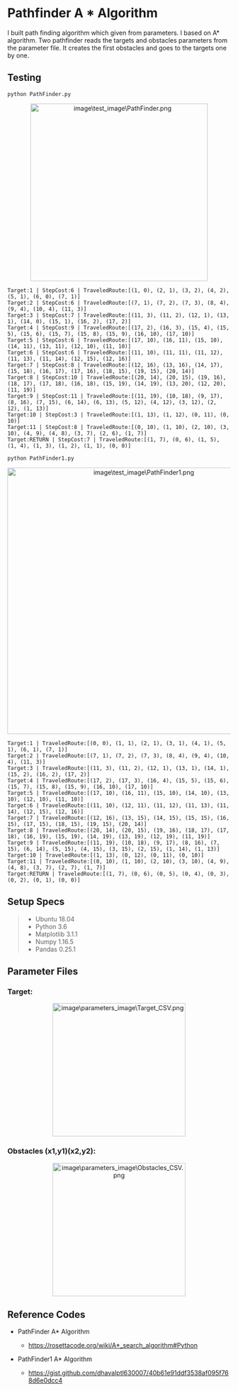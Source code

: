 # Pathfinder A * Algorithm

I built path finding  algorithm which given from parameters. I based on A* algorithm. Two pathfinder reads the targets and obstacles parameters from the parameter file. It creates the first obstacles and goes to the targets one by one.

## Testing
``` python PathFinder.py ```
<p align="center">
  <img src="image\test_image\PathFinder.png" alt="image\test_image\PathFinder.png" width="400" />
</p>

```
Target:1 | StepCost:6 | TraveledRoute:[(1, 0), (2, 1), (3, 2), (4, 2), (5, 1), (6, 0), (7, 1)]
Target:2 | StepCost:6 | TraveledRoute:[(7, 1), (7, 2), (7, 3), (8, 4), (9, 4), (10, 4), (11, 3)]
Target:3 | StepCost:7 | TraveledRoute:[(11, 3), (11, 2), (12, 1), (13, 1), (14, 0), (15, 1), (16, 2), (17, 2)]
Target:4 | StepCost:9 | TraveledRoute:[(17, 2), (16, 3), (15, 4), (15, 5), (15, 6), (15, 7), (15, 8), (15, 9), (16, 10), (17, 10)]
Target:5 | StepCost:6 | TraveledRoute:[(17, 10), (16, 11), (15, 10), (14, 11), (13, 11), (12, 10), (11, 10)]
Target:6 | StepCost:6 | TraveledRoute:[(11, 10), (11, 11), (11, 12), (11, 13), (11, 14), (12, 15), (12, 16)]
Target:7 | StepCost:8 | TraveledRoute:[(12, 16), (13, 16), (14, 17), (15, 18), (16, 17), (17, 16), (18, 15), (19, 15), (20, 14)]
Target:8 | StepCost:10 | TraveledRoute:[(20, 14), (20, 15), (19, 16), (18, 17), (17, 18), (16, 18), (15, 19), (14, 19), (13, 20), (12, 20), (11, 19)]
Target:9 | StepCost:11 | TraveledRoute:[(11, 19), (10, 18), (9, 17), (8, 16), (7, 15), (6, 14), (6, 13), (5, 12), (4, 12), (3, 12), (2, 12), (1, 13)]
Target:10 | StepCost:3 | TraveledRoute:[(1, 13), (1, 12), (0, 11), (0, 10)]
Target:11 | StepCost:8 | TraveledRoute:[(0, 10), (1, 10), (2, 10), (3, 10), (4, 9), (4, 8), (3, 7), (2, 6), (1, 7)]
Target:RETURN | StepCost:7 | TraveledRoute:[(1, 7), (0, 6), (1, 5), (1, 4), (1, 3), (1, 2), (1, 1), (0, 0)]
```

``` python PathFinder1.py ```
<p align="center">
  <img src="image\test_image\PathFinder1.png" alt="image\test_image\PathFinder1.png" width="600" />
</p>

```
Target:1 | TraveledRoute:[(0, 0), (1, 1), (2, 1), (3, 1), (4, 1), (5, 1), (6, 1), (7, 1)]
Target:2 | TraveledRoute:[(7, 1), (7, 2), (7, 3), (8, 4), (9, 4), (10, 4), (11, 3)]
Target:3 | TraveledRoute:[(11, 3), (11, 2), (12, 1), (13, 1), (14, 1), (15, 2), (16, 2), (17, 2)]
Target:4 | TraveledRoute:[(17, 2), (17, 3), (16, 4), (15, 5), (15, 6), (15, 7), (15, 8), (15, 9), (16, 10), (17, 10)]
Target:5 | TraveledRoute:[(17, 10), (16, 11), (15, 10), (14, 10), (13, 10), (12, 10), (11, 10)]
Target:6 | TraveledRoute:[(11, 10), (12, 11), (11, 12), (11, 13), (11, 14), (12, 15), (12, 16)]
Target:7 | TraveledRoute:[(12, 16), (13, 15), (14, 15), (15, 15), (16, 15), (17, 15), (18, 15), (19, 15), (20, 14)]
Target:8 | TraveledRoute:[(20, 14), (20, 15), (19, 16), (18, 17), (17, 18), (16, 19), (15, 19), (14, 19), (13, 19), (12, 19), (11, 19)]
Target:9 | TraveledRoute:[(11, 19), (10, 18), (9, 17), (8, 16), (7, 15), (6, 14), (5, 15), (4, 15), (3, 15), (2, 15), (1, 14), (1, 13)]
Target:10 | TraveledRoute:[(1, 13), (0, 12), (0, 11), (0, 10)]
Target:11 | TraveledRoute:[(0, 10), (1, 10), (2, 10), (3, 10), (4, 9), (4, 8), (3, 7), (2, 7), (1, 7)]
Target:RETURN | TraveledRoute:[(1, 7), (0, 6), (0, 5), (0, 4), (0, 3), (0, 2), (0, 1), (0, 0)]
```
## Setup Specs
> * Ubuntu 18.04
> * Python 3.6
> * Matplotlib 3.1.1
> * Numpy 1.16.5
> * Pandas 0.25.1

## Parameter Files
### Target:
<p align="center">
  <img src="image\parameters_image\Target_CSV.png" alt="image\parameters_image\Target_CSV.png" width="300" />
</p>

### Obstacles (x1,y1)(x2,y2):
<p align="center">
  <img src="image\parameters_image\Obstacles_CSV.png" alt="image\parameters_image\Obstacles_CSV.png" width="300" />
</p>

## Reference Codes
- PathFinder A* Algorithm
  - https://rosettacode.org/wiki/A*_search_algorithm#Python

- PathFinder1 A* Algorithm
  - https://gist.github.com/dhavalptl630007/40b61e91ddf3538af095f768d6e0dcc4
